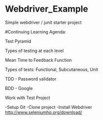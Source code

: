 # Webdriver_Example
Simple webdriver / junit starter project

#Continuing Learning Agenda:

Test Pyramid

Types of testing at each level

Mean Time to Feedback Function

Types of tests: Functional, Subcutaneous, Unit

TDD - Password validator

BDD - Google



Work with Test Project

-Setup Git
-Clone project
-Install Webdriver
http://www.seleniumhq.org/download/

